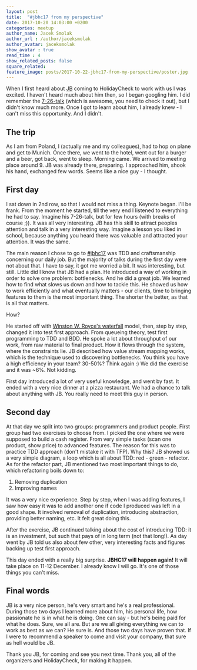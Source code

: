 ```yaml
---
layout: post
title:  "#jbhc17 from my perspective"
date: 2017-10-20 14:03:00 +0200
categories: meetup
author_name: Jacek Smolak
author_url : /author/jaceksmolak
author_avatar: jaceksmolak
show_avatar : true
read_time : 4
show_related_posts: false
square_related:
feature_image: posts/2017-10-22-jbhc17-from-my-perspective/poster.jpg
---
```


When I first heard about [JB][jbrains] coming to HolidayCheck to work with us I was excited.
I haven't heard much about him then, so I began googling him. I did remember the [7-26-talk]
(which is awesome, you need to check it out), but I didn't know much more.
Once I got to learn about him, I already knew - I can't miss this opportunity. And I didn't.

## The trip

As I am from Poland, I (actually me and my colleagues), had to hop on plane and get to Munich. Once there, we
went to the hotel, went out for a burger and a beer, got back, went to sleep. Morning came.
We arrived to meeting place around 9. JB was already there, preparing.
I approached him, shook his hand, exchanged few words. Seems like a nice guy - I thought.

## First day

I sat down in 2nd row, so that I would not miss a thing. Keynote began. I'll be frank. From the moment he started,
till the very end I listened to everything he had to say. Imagine his 7-26-talk, but for few hours (with breaks of course ;)).
It was all very interesting. JB has this skill to attract peoples attention and talk in a very interesting way.
Imagine a lesson you liked in school, because anything you heard there was valuable and attracted your attention.
It was the same.

The main reason I chose to go to [#jbhc17][jbhc17] was TDD and craftsmanship concerning our daily job.
But the majority of talks during the first day were not about that. I have to say, it got me worried a bit.
It was interesting, but still. Little did I know that JB had a plan.
He introduced a way of working in order to solve one problem: bottlenecks.
And he did a great job. We learned how to find what slows us down and how to tackle this.
He showed us how to work efficiently and what eventually matters - our clients, time to bringing features to them
is the most important thing. The shorter the better, as that is all that matters.

How?

He started off with [Winston W. Royce's waterfall][waterfall] model, then, step by step,
changed it into test first approach.
From queueing theory, test first programming to TDD and BDD. He spoke a lot about throughput of our work,
from raw material to final product. How it flows through the system, where the constraints lie.
JB described how value stream mapping works, which is the technique used to discovering bottlenecks.
You think you have a high efficiency in your team? 30-50%? Think again :)
We did the exercise and it was ~6%. Not kidding.

First day introduced a lot of very useful knowledge, and went by fast.
It ended with a very nice dinner at a pizza restaurant. We had a chance to talk about anything with JB.
You really need to meet this guy in person.

## Second day

At that day we split into two groups: programmers and product people.
First group had two exercises to choose from. I picked the one where we were supposed to build a cash
register. From very simple tasks (scan one product, show price) to advanced features.
The reason for this was to practice TDD approach (don't mistake it with TFP).
Why this? JB showed us a very simple diagram, a loop which is all about TDD: red - green - refactor.
As for the refactor part, JB mentioned two most important things to do, which refactoring boils down to:
 1. Removing duplication
 1. Improving names

It was a very nice experience. Step by step, when I was adding features, I saw how easy it was to add another one
if code I produced was left in a good shape. It involved removal of duplication, introducing abstraction, providing
better naming, etc. It felt great doing this.

After the exercise, JB continued talking about the cost of introducing TDD: it is an investment, but such
that pays of in long term (not that long!). As day went by JB told us also about few other, very interesting
facts and figures backing up test first approach.

This day ended with a really big surprise. **JBHC17 will happen again!** It will take place on 11-12 December.
I already know I will go. It's one of those things you can't miss.

## Final words

JB is a very nice person, he's very smart and he's a real professional.
During those two days I learned more about him, his personal life,
how passionate he is in what he is doing. One can say - but he's being paid for what he does.
Sure, we all are. But are we all giving everything we can to work as best as we can? He sure is.
And those two days have proven that. If I were to recommend a speaker to come and visit your company,
that sure as hell would be JB.

Thank you JB, for coming and see you next time.
Thank you, all of the organizers and HolidayCheck, for making it happen.

[jbrains]: https://twitter.com/jbrains
[7-26-talk]: https://vimeo.com/79106557
[jbhc17]: https://twitter.com/search?q=%23jbhc17&src=typd
[waterfall]: https://en.wikipedia.org/wiki/Winston_W._Royce
